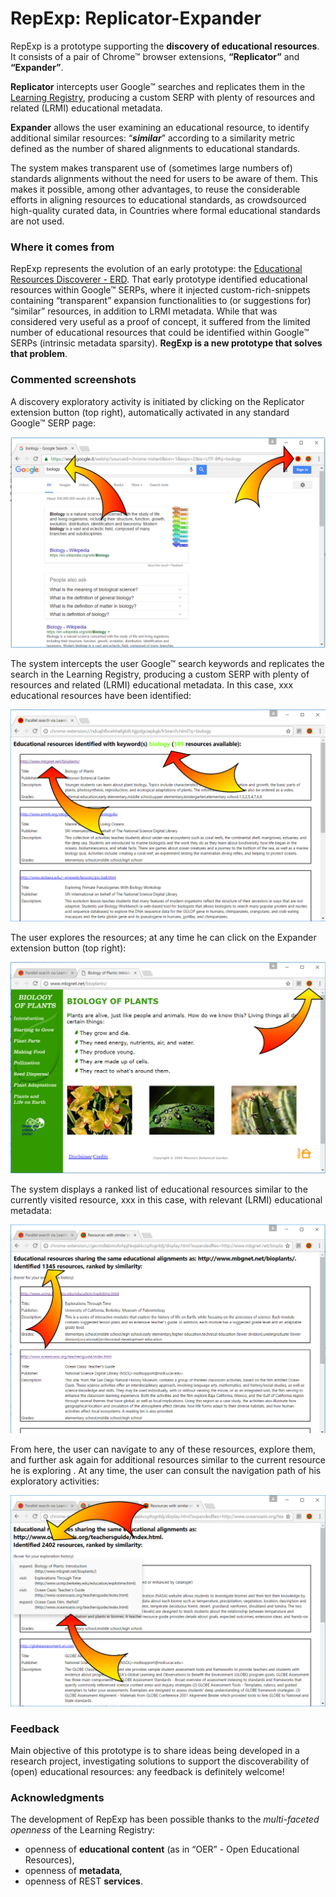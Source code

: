 # **RepExp**: Replicator-Expander

RepExp is a prototype supporting the **discovery of educational resources**. It consists of a pair of Chrome™ browser extensions, **“Replicator”** and **“Expander”**. 

**Replicator** intercepts user Google™ searches and replicates them in the [Learning Registry](http://learningregistry.org), producing a custom SERP with plenty of resources and related (LRMI) educational metadata.

**Expander** allows the user examining an educational resource, to identify additional similar resources: “***similar***” according to a similarity metric defined as the number of shared alignments to educational standards.

The system makes transparent use of (sometimes large numbers of) standards alignments without the need for users to be aware of them. This makes it possible, among other advantages, to reuse the considerable efforts in aligning resources to educational standards, as crowdsourced high-quality curated data, in Countries where formal educational standards are not used.

### Where it comes from
RepExp represents the evolution of an early prototype: the [Educational Resources Discoverer - ERD](https://github.com/renatomario/ERD). That early prototype identified educational resources within Google™ SERPs, where it injected custom-rich-snippets containing “transparent” expansion functionalities to (or suggestions for) “similar” resources, in addition to LRMI metadata. While that was considered very useful as a proof of concept, it suffered from the limited number of educational resources that could be identified within Google™ SERPs (intrinsic metadata sparsity). **RegExp is a new prototype that solves that problem**.


### Commented screenshots

A discovery exploratory activity is initiated by clicking on the Replicator extension button (top right), automatically activated in any standard Google™ SERP page:

![Selecting Replicator from a standard Google SERP.](screenshots/RepExpScreenshot1.png "Selecting Replicator from a standard Google SERP.")

The system intercepts the user Google™ search keywords and replicates the search in the Learning Registry, producing a custom SERP with plenty of resources and related (LRMI) educational metadata. In this case, xxx educational resources have been identified:

![Resulting custom SERP page with educational metadata.](screenshots/RepExpScreenshot2.png "Resulting custom SERP page with educational metadata.")

The user explores the resources; at any time he can click on the Expander extension button (top right):

![Selecting Expander after exploring an educational resource.](screenshots/RepExpScreenshot3.png "Selecting Expander after exploring an educational resource.")

The system displays a ranked list of educational resources similar to the currently visited resource, xxx in this case, with relevant (LRMI) educational metadata:

![List of similar educational resources](screenshots/RepExpScreenshot4.png "List of similar educational resources.")

From here, the user can navigate to any of these resources, explore them, and further ask again for additional resources similar to the current resource he is exploring . At any time, the user can consult the navigation path of his exploratory activities:

![Navigating from an educational resource to similar resources.](screenshots/RepExpScreenshot5.png "Navigating from an educational resource to similar resources.")

### Feedback
Main objective of this prototype is to share ideas being developed in a research project, investigating solutions to support the discoverability of (open) educational resources: any feedback is definitely welcome!

### Acknowledgments
The development of RepExp has been possible thanks to the *multi-faceted openness* of the Learning Registry: 
- openness of **educational content** (as in “OER” - Open Educational Resources), 
- openness of **metadata**,
- openness of REST **services**.









